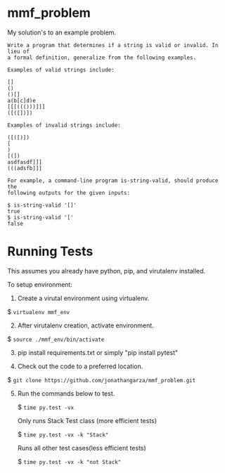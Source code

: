 mmf_problem
===========
My solution's to an example problem. 

	Write a program that determines if a string is valid or invalid. In lieu of
	a formal definition, generalize from the following examples.

	Examples of valid strings include:

	[]
	()
	()[]
	a(b[c]d)e
	[[[((()))]]]
	([([])])
	 
	Examples of invalid strings include:

	([([)])
	[
	)
	[(])
	asdfasdf]]]
	(((adsfb]]]

	For example, a command-line program is-string-valid, should produce the 
	following outputs for the given inputs:

	$ is-string-valid '[]'
	true
	$ is-string-valid '['
	false

Running Tests
=============

This assumes you already have python, pip, and virutalenv installed.

To setup environment:

1. Create a virutal environment using virtualenv. 

  $ ``virtualenv mmf_env``
  
2. After virutalenv creation, activate environment. 

  $ ``source ./mmf_env/bin/activate``
  
3. pip install requirements.txt or simply "pip install pytest"

4. Check out the code to a preferred location. 

  $ ``git clone https://github.com/jonathangarza/mmf_problem.git``

5. Run the commands below to test. 

    $ ``time py.test -vx``
    
    Only runs Stack Test class (more efficient tests)
    
    $ ``time py.test -vx -k "Stack"``
    
    Runs all other test cases(less efficient tests)
    
    $ ``time py.test -vx -k "not Stack"``
